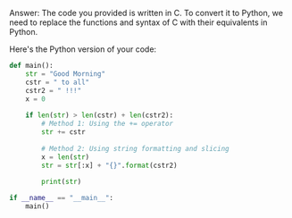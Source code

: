 Answer: The code you provided is written in C. To convert it to Python, we need to replace the functions and syntax of C with their equivalents in Python.

Here's the Python version of your code:

```python
def main():
    str = "Good Morning"
    cstr = " to all"
    cstr2 = " !!!"
    x = 0
    
    if len(str) > len(cstr) + len(cstr2):
        # Method 1: Using the += operator
        str += cstr
        
        # Method 2: Using string formatting and slicing
        x = len(str)
        str = str[:x] + "{}".format(cstr2)
        
        print(str)

if __name__ == "__main__":
    main()
```
